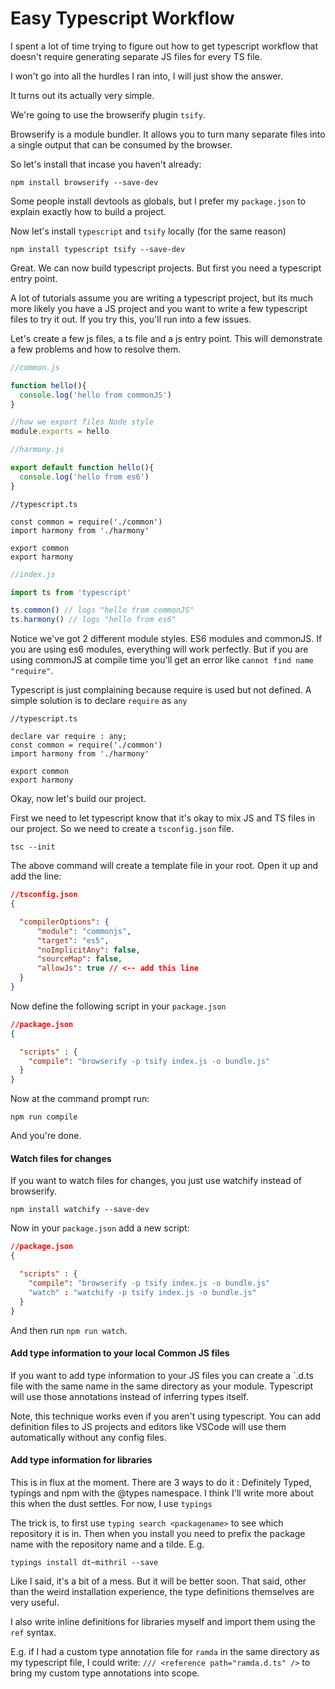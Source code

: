 Easy Typescript Workflow
========================

I spent a lot of time trying to figure out how to get typescript workflow 
that doesn't require generating separate JS files for every TS file.

I won't go into all the hurdles I ran into, I will just show the answer.

It turns out its actually very simple.

We're going to use the browserify plugin `tsify`.  

Browserify is a module bundler.  It allows you to turn many separate files into a single output that can be consumed
by the browser.

So let's install that incase you haven't already:

```
npm install browserify --save-dev
```

Some people install devtools as globals, but I prefer my `package.json` to explain exactly how to build a project.

Now let's install `typescript` and `tsify` locally (for the same reason)

```
npm install typescript tsify --save-dev
```

Great.  We can now build typescript projects.  But first you need a typescript entry point.

A lot of tutorials assume you are writing a typescript project, but its much more likely you have a JS project and you want to 
write a few typescript files to try it out.  If you try this, you'll run into a few issues.

Let's create a few js files, a ts file and a js entry point.  This will demonstrate a few problems and how to resolve them.

```js
//common.js

function hello(){
  console.log('hello from commonJS')
}

//how we export files Node style
module.exports = hello
```

```js
//harmony.js

export default function hello(){
  console.log('hello from es6')
}
```

```tsc
//typescript.ts

const common = require('./common')
import harmony from './harmony'

export common
export harmony
```

```js
//index.js

import ts from 'typescript'

ts.common() // logs "hello from commonJS"
ts.harmony() // logs "hello from es6"
```

Notice we've got 2 different module styles.  ES6 modules and commonJS.  If you are using es6 modules, everything will work perfectly.
But if you are using commonJS at compile time you'll get an error like `cannot find name "require"`.

Typescript is just complaining because require is used but not defined.  A simple solution is to declare `require` as `any`

```tsc
//typescript.ts

declare var require : any;
const common = require('./common')
import harmony from './harmony'

export common
export harmony
```

Okay, now let's build our project.

First we need to let typescript know that it's okay to mix JS and TS files in our project.
So we need to create a `tsconfig.json` file.

```
tsc --init
```

The above command will create a template file in your root.
Open it up and add the line:

```json
//tsconfig.json
{

  "compilerOptions": {
      "module": "commonjs",
      "target": "es5",
      "noImplicitAny": false,
      "sourceMap": false,
      "allowJs": true // <-- add this line
  }
}
```

Now define the following script in your `package.json`


```json
//package.json
{

  "scripts" : {
    "compile": "browserify -p tsify index.js -o bundle.js"
  }
}
```

Now at the command prompt run:

```
npm run compile
```

And you're done.

#### Watch files for changes

If you want to watch files for changes, you just use watchify instead of browserify.

```
npm install watchify --save-dev
```

Now in your `package.json` add a new script:

```json
//package.json
{

  "scripts" : {
    "compile": "browserify -p tsify index.js -o bundle.js"
    "watch" : "watchify -p tsify index.js -o bundle.js"
  }
}
```

And then run `npm run watch`.

#### Add type information to your local Common JS files

If you want to add type information to your JS files you can create a `.d.ts file with the same name in the same directory as your module.  Typescript will use those annotations instead of inferring types itself.

Note, this technique works even if you aren't using typescript.  You can add definition files to JS projects and editors like VSCode will use them automatically without any config files.

#### Add type information for libraries

This is in flux at the moment.  There are 3 ways to do it : Definitely Typed, typings and npm with the @types namespace.
I think I'll write more about this when the dust settles.  For now, I use `typings`

The trick is, to first use `typing search <packagename>` to see which repository it is in.  Then when you install you need 
to prefix the package name with the repository name and a tilde.  E.g.

```
typings install dt~mithril --save
```

Like I said, it's a bit of a mess.  But it will be better soon.
That said, other than the weird installation experience, the type definitions themselves are very useful.

I also write inline definitions for libraries myself and import them using the `ref` syntax.

E.g. if I had a custom type annotation file for `ramda` in the same directory as my typescript file, I could write:
`/// <reference path="ramda.d.ts" />` to bring my custom type annotations into scope.
